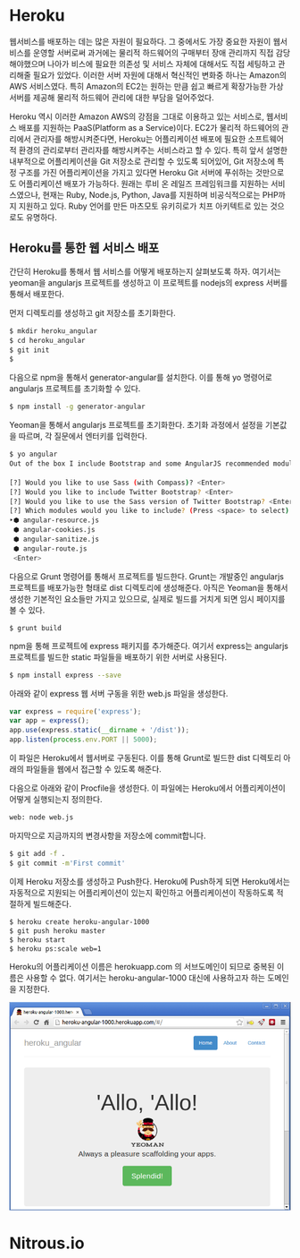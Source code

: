 # Heroku

웹서비스를 배포하는 데는 많은 자원이 필요하다. 그 중에서도 가장 중요한 자원이 웹서비스를 운영할 서버로써 과거에는 물리적 하드웨어의 구매부터 장애 관리까지 직접 감당해야했으며 나아가  비스에 필요한 의존성 및 서비스 자체에 대해서도 직접 세팅하고 관리해줄 필요가 있었다. 이러한 서버 자원에 대해서 혁신적인 변화중 하나는 Amazon의 AWS 서비스였다. 특히 Amazon의 EC2는 원하는 만큼 쉽고 빠르게 확장가능한 가상 서버를 제공해 물리적 하드웨어 관리에 대한 부담을 덜어주었다.

Heroku 역시 이러한 Amazon AWS의 강점을 그대로 이용하고 있는 서비스로, 웹서비스 배포를 지원하는 PaaS(Platform as a Service)이다. EC2가 물리적 하드웨어의 관리에서 관리자를 해방시켜준다면, Heroku는 어플리케이션 배포에 필요한 소프트웨어적 환경의 관리로부터 관리자를 해방시켜주는 서비스라고 할 수 있다. 특히 앞서 설명한 내부적으로 어플리케이션을 Git 저장소로 관리할 수 있도록 되어있어, Git 저장소에 특정 구조를 가진 어플리케이션을 가지고 있다면 Heroku Git 서버에 푸쉬하는 것만으로도 어플리케이션 배포가 가능하다. 원래는 루비 온 레일즈 프레임워크를 지원하는 서비스였으나, 현재는 Ruby, Node.js, Python, Java를 지원하며 비공식적으로는 PHP까지 지원하고 있다. Ruby 언어를 만든 마츠모토 유키히로가 치프 아키텍트로 있는 것으로도 유명하다.

## Heroku를 통한 웹 서비스 배포

간단히 Heroku를 통해서 웹 서비스를 어떻게 배포하는지 살펴보도록 하자. 여기서는 yeoman을 angularjs 프로젝트를 생성하고 이 프로젝트를 nodejs의 express 서버를 통해서 배포한다.

먼저 디렉토리를 생성하고 git 저장소를 초기화한다.

```sh
$ mkdir heroku_angular
$ cd heroku_angular
$ git init
$ 
```

다음으로 npm을 통해서 generator-angular를 설치한다. 이를 통해 yo 명령어로 angularjs 프로젝트를 초기화할 수 있다.

```sh
$ npm install -g generator-angular
```

Yeoman을 통해서 angularjs 프로젝트를 초기화한다. 초기화 과정에서 설정을 기본값을 따르며, 각 질문에서 엔터키를 입력한다.

```sh
$ yo angular
Out of the box I include Bootstrap and some AngularJS recommended modules.

[?] Would you like to use Sass (with Compass)? <Enter>
[?] Would you like to include Twitter Bootstrap? <Enter>
[?] Would you like to use the Sass version of Twitter Bootstrap? <Enter>
[?] Which modules would you like to include? (Press <space> to select)
‣⬢ angular-resource.js
 ⬢ angular-cookies.js
 ⬢ angular-sanitize.js
 ⬢ angular-route.js
 <Enter>
```

다음으로 Grunt 명령어를 통해서 프로젝트를 빌드한다. Grunt는 개발중인 angularjs 프로젝트를 배포가능한 형태로 dist 디렉토리에 생성해준다. 아직은 Yeoman을 통해서 생성한 기본적인 요소들만 가지고 있으므로, 실제로 빌드를 거치게 되면 임시 페이지를 볼 수 있다.

```
$ grunt build
```

npm을 통해 프로젝트에 express 패키지를 추가해준다. 여기서 express는 angularjs 프로젝트를 빌드한 static 파일들을 배포하기 위한 서버로 사용된다.

```sh
$ npm install express --save
```

아래와 같이 express 웹 서버 구동을 위한 web.js 파일을 생성한다.

```javascript
var express = require('express');
var app = express();
app.use(express.static(__dirname + '/dist'));
app.listen(process.env.PORT || 5000);
```

이 파일은 Heroku에서 웹서버로 구동된다. 이를 통해 Grunt로 빌드한 dist 디렉토리 아래의 파일들을 웹에서 접근할 수 있도록 해준다.

다음으로 아래와 같이 Procfile을 생성한다. 이 파일에는 Heroku에서 어플리케이션이 어떻게 실행되는지 정의한다.

```sh
web: node web.js
```

마지막으로 지금까지의 변경사항을 저장소에 commit합니다.

```sh
$ git add -f .
$ git commit -m'First commit'
```

이제 Heroku 저장소를 생성하고 Push한다. Heroku에 Push하게 되면 Heroku에서는 자동적으로 지원되는 어플리케이션이 있는지 확인하고 어플리케이션이 작동하도록 적절하게 빌드해준다.

```
$ heroku create heroku-angular-1000
$ git push heroku master
$ heroku start
$ heroku ps:scale web=1
```

Heroku의 어플리케이션 이름은 herokuapp.com 의 서브도메인이 되므로 중복된 이름은 사용할 수 없다. 여기서는 heroku-angular-1000 대신에 사용하고자 하는 도메인을 지정한다.

![AngularJs on Heroku](./images/heroku_angular.png) 

### 
# Nitrous.io

